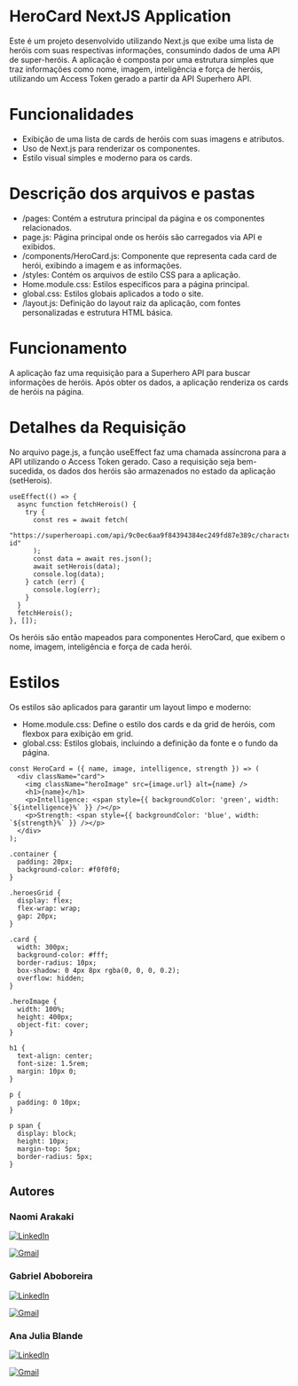 <h1>HeroCard NextJS Application</h1>

<p>Este é um projeto desenvolvido utilizando Next.js que exibe uma lista de heróis com suas respectivas informações, consumindo dados de uma API de super-heróis. A aplicação é composta por uma estrutura simples que traz informações como nome, imagem, inteligência e força de heróis, utilizando um Access Token gerado a partir da API Superhero API.</p>

<h1>Funcionalidades</h1>
<ul>
<li>Exibição de uma lista de cards de heróis com suas imagens e atributos.</li>
<li>Uso de Next.js para renderizar os componentes.</li>
<li>Estilo visual simples e moderno para os cards.</li>
</ul>
<h1>Descrição dos arquivos e pastas</h1>
<ul>
  <li>/pages: Contém a estrutura principal da página e os componentes relacionados.</li>
  <li>page.js: Página principal onde os heróis são carregados via API e exibidos.</li>
  <li>/components/HeroCard.js: Componente que representa cada card de herói, exibindo a imagem e as informações.</li>
  <li>/styles: Contém os arquivos de estilo CSS para a aplicação.</li>
  <li>Home.module.css: Estilos específicos para a página principal.</li>
  <li>global.css: Estilos globais aplicados a todo o site.</li>
  <li>/layout.js: Definição do layout raiz da aplicação, com fontes personalizadas e estrutura HTML básica.</li>
</ul>

<h1>Funcionamento</h1>
<p>A aplicação faz uma requisição para a Superhero API para buscar informações de heróis. Após obter os dados, a aplicação renderiza os cards de heróis na página.</p>

<h1>Detalhes da Requisição</h1>
<p>No arquivo page.js, a função useEffect faz uma chamada assíncrona para a API utilizando o Access Token gerado. Caso a requisição seja bem-sucedida, os dados dos heróis são armazenados no estado da aplicação (setHerois).</p>

```
useEffect(() => {
  async function fetchHerois() {
    try {
      const res = await fetch(
        "https://superheroapi.com/api/9c0ec6aa9f84394384ec249fd87e389c/character-id"
      );
      const data = await res.json();
      await setHerois(data);
      console.log(data);
    } catch (err) {
      console.log(err);
    }
  }
  fetchHerois();
}, []);
```

<p>Os heróis são então mapeados para componentes HeroCard, que exibem o nome, imagem, inteligência e força de cada herói.</p>

<h1>Estilos</h1>
<p>Os estilos são aplicados para garantir um layout limpo e moderno:</p>
<ul>
  <li>Home.module.css: Define o estilo dos cards e da grid de heróis, com flexbox para exibição em grid.</li>
  <li>global.css: Estilos globais, incluindo a definição da fonte e o fundo da página.</li>
</ul>

```
const HeroCard = ({ name, image, intelligence, strength }) => (
  <div className="card">
    <img className="heroImage" src={image.url} alt={name} />
    <h1>{name}</h1>
    <p>Intelligence: <span style={{ backgroundColor: 'green', width: `${intelligence}%` }} /></p>
    <p>Strength: <span style={{ backgroundColor: 'blue', width: `${strength}%` }} /></p>
  </div>
);
```

```
.container {
  padding: 20px;
  background-color: #f0f0f0;
}

.heroesGrid {
  display: flex;
  flex-wrap: wrap;
  gap: 20px;
}

.card {
  width: 300px;
  background-color: #fff;
  border-radius: 10px;
  box-shadow: 0 4px 8px rgba(0, 0, 0, 0.2);
  overflow: hidden;
}

.heroImage {
  width: 100%;
  height: 400px;
  object-fit: cover;
}

h1 {
  text-align: center;
  font-size: 1.5rem;
  margin: 10px 0;
}

p {
  padding: 0 10px;
}

p span {
  display: block;
  height: 10px;
  margin-top: 5px;
  border-radius: 5px;
}
```

<h2 id="autores"> Autores </h2>

<h3>Naomi Arakaki</h3>



[![LinkedIn](https://img.shields.io/badge/linkedin-%230077B5.svg?style=for-the-badge&logo=linkedin&logoColor=white&link=https://www.linkedin.com/in/naomi-suguimoto-57436b290/)](https://www.linkedin.com/in/naomi-suguimoto-57436b290)

[![Gmail](https://img.shields.io/badge/Gmail-D14836?style=for-the-badge&logo=gmail&logoColor=white&link=mailto:arakakinaomi228@gmail.com)](mailto:arakakinaomi228@gmail.com)


<h3>Gabriel Aboboreira</h3>


[![LinkedIn](https://img.shields.io/badge/linkedin-%230077B5.svg?style=for-the-badge&logo=linkedin&logoColor=white&link=https://www.linkedin.com/in/gabriel-aboboreira/)](https://www.linkedin.com/in/gabriel-aboboreira/)

[![Gmail](https://img.shields.io/badge/Gmail-D14836?style=for-the-badge&logo=gmail&logoColor=white&link=mailto:masterkillbr007@gmail.com)](mailto:masterkillbr007@gmail.com)


<h3>Ana Julia Blande</h3>

[![LinkedIn](https://img.shields.io/badge/linkedin-%230077B5.svg?style=for-the-badge&logo=linkedin&logoColor=white&link=https://www.linkedin.com/in/ana-julia-blande-silva-348612286/)](https://www.linkedin.com/in/ana-julia-blande-silva-348612286/)

[![Gmail](https://img.shields.io/badge/Gmail-D14836?style=for-the-badge&logo=gmail&logoColor=white&link=mailto:anajblande04@gmail.com)](mailto:anajblande04@gmail.com)


</ul>

